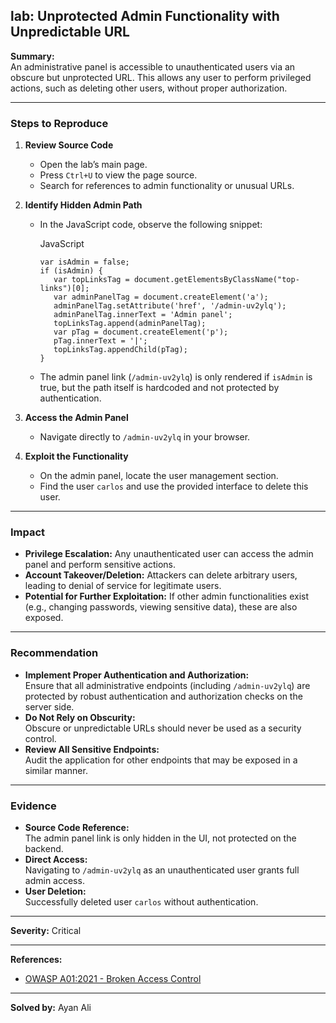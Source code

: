 ## lab: Unprotected Admin Functionality with Unpredictable URL

**Summary:**  
An administrative panel is accessible to unauthenticated users via an obscure but unprotected URL. This allows any user to perform privileged actions, such as deleting other users, without proper authorization.

---

### Steps to Reproduce

1. **Review Source Code**
    
    - Open the lab’s main page.
    - Press `Ctrl+U` to view the page source.
    - Search for references to admin functionality or unusual URLs.
2. **Identify Hidden Admin Path**
    
    - In the JavaScript code, observe the following snippet:
        
        JavaScript
        
        ```
        var isAdmin = false;
        if (isAdmin) {
           var topLinksTag = document.getElementsByClassName("top-links")[0];
           var adminPanelTag = document.createElement('a');
           adminPanelTag.setAttribute('href', '/admin-uv2ylq');
           adminPanelTag.innerText = 'Admin panel';
           topLinksTag.append(adminPanelTag);
           var pTag = document.createElement('p');
           pTag.innerText = '|';
           topLinksTag.appendChild(pTag);
        }
        ```
        
    - The admin panel link (`/admin-uv2ylq`) is only rendered if `isAdmin` is true, but the path itself is hardcoded and not protected by authentication.
3. **Access the Admin Panel**
    
    - Navigate directly to `/admin-uv2ylq` in your browser.
4. **Exploit the Functionality**
    
    - On the admin panel, locate the user management section.
    - Find the user `carlos` and use the provided interface to delete this user.

---

### Impact

- **Privilege Escalation:** Any unauthenticated user can access the admin panel and perform sensitive actions.
- **Account Takeover/Deletion:** Attackers can delete arbitrary users, leading to denial of service for legitimate users.
- **Potential for Further Exploitation:** If other admin functionalities exist (e.g., changing passwords, viewing sensitive data), these are also exposed.

---

### Recommendation

- **Implement Proper Authentication and Authorization:**  
    Ensure that all administrative endpoints (including `/admin-uv2ylq`) are protected by robust authentication and authorization checks on the server side.
- **Do Not Rely on Obscurity:**  
    Obscure or unpredictable URLs should never be used as a security control.
- **Review All Sensitive Endpoints:**  
    Audit the application for other endpoints that may be exposed in a similar manner.

---

### Evidence

- **Source Code Reference:**  
    The admin panel link is only hidden in the UI, not protected on the backend.
- **Direct Access:**  
    Navigating to `/admin-uv2ylq` as an unauthenticated user grants full admin access.
- **User Deletion:**  
    Successfully deleted user `carlos` without authentication.

---

**Severity:** Critical

---

**References:**

- [OWASP A01:2021 - Broken Access Control](https://owasp.org/Top10/A01_2021-Broken_Access_Control/)

---

**Solved by:** Ayan Ali
